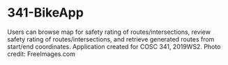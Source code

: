 # 341-BikeApp
Users can browse map for safety rating of routes/intersections, review safety rating of routes/intersections, and retrieve generated routes from start/end coordinates. Application created for COSC 341, 2019WS2. Photo credit: FreeImages.com
